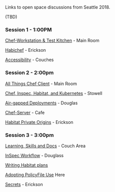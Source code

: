 Links to open space discussions from Seattle 2018.

(TBD)
### Session 1 - 1:00PM

[Chef-Workstation & Test Kitchen](https://github.com/chef/community-summits/wiki/Chef-Workstation-&-Test-Kitchen:-2018.10.02-1:00PM) - Main Room

[Habichef](https://github.com/chef/community-summits/wiki/2018-Seattle-Habichef) - Erickson

[Accessibility](https://github.com/chef/community-summits/wiki/Accessibility-2018-10-02---1300) - Couches

### Session 2 - 2:00pm

[All Things Chef Client](https://github.com/chef/community-summits/wiki/Chef-Client-Blob:-2018.10.2-1:00-PM) - Main Room

[Chef, Inspec, Habitat, and Kubernetes](https://github.com/chef/community-summits/wiki/Chef,-Inspec,-Habitat,-Kubernetes-2018-10-02-2PM) - Stowell

[Air-gapped Deployments](https://github.com/chef/community-summits/wiki/Air-gap---Douglas-2PM) - Douglas

[Chef-Server](https://github.com/chef/community-summits/wiki/Chef-Server---Cafe-2PM) - Cafe

[Habitat Private Origins](https://github.com/chef/community-summits/wiki/Habitat-Private-Origins-2018-10-02-1400-1450) - Erickson


### Session 3 - 3:00pm

[Learning, Skills and Docs](https://github.com/chef/community-summits/wiki/Learning,-Skills-&-Docs-2018-10-01-3:00pm)  - Couch Area

[InSpec Workflow](https://github.com/chef/community-summits/wiki/InSpec-WorkFlow-2018-10-01-3:00pm) - Douglass

[Writing Habitat plans](https://github.com/chef/community-summits/wiki/Writing-Habitat-plans---Stowell---3pm-2nd-October-2018)

[Adopting PolicyFile Use](https://github.com/chef/community-summits/wiki/Adopting-Policy-File-Use---Here---3pm-2nd-October-2018)  Here

[Secrets](https://github.com/chef/community-summits/wiki/Secrets-2018-10-01-3:00pm) - Erickson